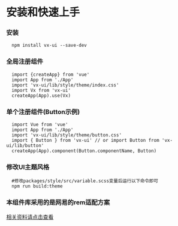 # 安装和快速上手

### 安装
```
  npm install vx-ui --save-dev
```

### 全局注册组件
```
  import {createApp} from 'vue'
  import App from './App'
  import 'vx-ui/lib/style/theme/index.css'
  import Vx from 'vx-ui'
  createApp(App).use(Vx)
```

### 单个注册组件(Button示例)
```
  import Vue from 'vue'
  import App from './App'
  import 'vx-ui/lib/style/theme/button.css'
  import { Button } from 'vx-ui' // or import Button from 'vx-ui/lib/button'
  createApp(App).component(Button.componentName, Button)
```

### 修改UI主题风格

```
  #修改packages/style/src/variable.scss变量后运行以下命令即可
  npm run build:theme
```

### 本组件库采用的是网易的rem适配方案
[相关资料请点击查看](https://www.cnblogs.com/noobfly/p/6207832.html)
